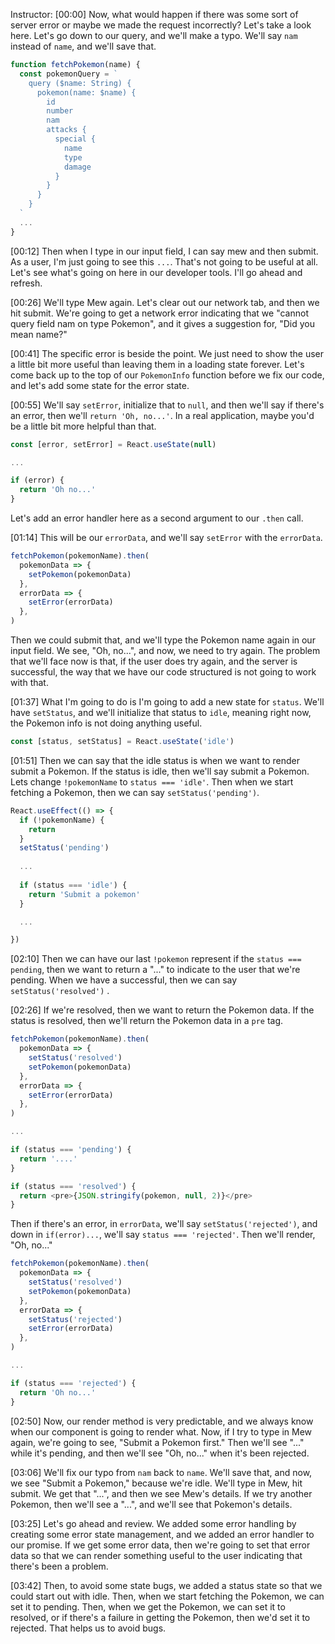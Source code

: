 Instructor: [00:00] Now, what would happen if there was some sort of server error or maybe we made the request incorrectly? Let's take a look here. Let's go down to our query, and we'll make a typo. We'll say `nam` instead of `name`, and we'll save that.

```js
function fetchPokemon(name) {
  const pokemonQuery = `
    query ($name: String) {
      pokemon(name: $name) {
        id
        number
        nam
        attacks {
          special {
            name
            type
            damage
          }
        }
      }
    }
  `
  ...
}
```

[00:12] Then when I type in our input field, I can say mew and then submit. As a user, I'm just going to see this `...`. That's not going to be useful at all. Let's see what's going on here in our developer tools. I'll go ahead and refresh.

[00:26] We'll type Mew again. Let's clear out our network tab, and then we hit submit. We're going to get a network error indicating that we "cannot query field nam on type Pokemon", and it gives a suggestion for, "Did you mean name?"

[00:41] The specific error is beside the point. We just need to show the user a little bit more useful than leaving them in a loading state forever. Let's come back up to the top of our `PokemonInfo` function before we fix our code, and let's add some state for the error state.

[00:55] We'll say `setError`, initialize that to `null`, and then we'll say if there's an error, then we'll `return 'Oh, no...'`. In a real application, maybe you'd be a little bit more helpful than that. 

```js
const [error, setError] = React.useState(null)

...

if (error) {
  return 'Oh no...'
}
```

Let's add an error handler here as a second argument to our `.then` call.

[01:14] This will be our `errorData`, and we'll say `setError` with the `errorData`. 

```js
fetchPokemon(pokemonName).then(
  pokemonData => {
    setPokemon(pokemonData)
  },
  errorData => {
    setError(errorData)
  },
)
```

Then we could submit that, and we'll type the Pokemon name again in our input field. We see, "Oh, no...", and now, we need to try again. The problem that we'll face now is that, if the user does try again, and the server is successful, the way that we have our code structured is not going to work with that.

[01:37] What I'm going to do is I'm going to add a new state for `status`. We'll have `setStatus`, and we'll initialize that status to `idle`, meaning right now, the Pokemon info is not doing anything useful.

```js
const [status, setStatus] = React.useState('idle')
```

[01:51] Then we can say that the idle status is when we want to render submit a Pokemon. If the status is idle, then we'll say submit a Pokemon. Lets change `!pokemonName` to `status === 'idle'`. Then when we start fetching a Pokemon, then we can say `setStatus('pending')`.

```js
React.useEffect(() => {
  if (!pokemonName) {
    return
  }
  setStatus('pending')
  
  ...
  
  if (status === 'idle') {
    return 'Submit a pokemon'
  }

  ...

})
```

[02:10] Then we can have our last `!pokemon` represent if the `status === pending`, then we want to return a "..." to indicate to the user that we're pending. When we have a successful, then we can say `setStatus('resolved')` .

[02:26] If we're resolved, then we want to return the Pokemon data. If the status is resolved, then we'll return the Pokemon data in a `pre` tag. 

```js
fetchPokemon(pokemonName).then(
  pokemonData => {
    setStatus('resolved')
    setPokemon(pokemonData)
  },
  errorData => {
    setError(errorData)
  },
)

...

if (status === 'pending') {
  return '....'
}

if (status === 'resolved') {
  return <pre>{JSON.stringify(pokemon, null, 2)}</pre>
}
```

Then if there's an error, in `errorData`, we'll say `setStatus('rejected')`, and down in `if(error)...`, we'll say `status === 'rejected'`. Then we'll render, "Oh, no..."

```js
fetchPokemon(pokemonName).then(
  pokemonData => {
    setStatus('resolved')
    setPokemon(pokemonData)
  },
  errorData => {
    setStatus('rejected')
    setError(errorData)
  },
)

...

if (status === 'rejected') {
  return 'Oh no...'
}
```

[02:50] Now, our render method is very predictable, and we always know when our component is going to render what. Now, if I try to type in Mew again, we're going to see, "Submit a Pokemon first." Then we'll see "..." while it's pending, and then we'll see "Oh, no..." when it's been rejected.

[03:06] We'll fix our typo from `nam` back to `name`. We'll save that, and now, we see "Submit a Pokemon," because we're idle. We'll type in Mew, hit submit. We get that "...", and then we see Mew's details. If we try another Pokemon, then we'll see a "...", and we'll see that Pokemon's details.

[03:25] Let's go ahead and review. We added some error handling by creating some error state management, and we added an error handler to our promise. If we get some error data, then we're going to set that error data so that we can render something useful to the user indicating that there's been a problem.

[03:42] Then, to avoid some state bugs, we added a status state so that we could start out with idle. Then, when we start fetching the Pokemon, we can set it to pending. Then, when we get the Pokemon, we can set it to resolved, or if there's a failure in getting the Pokemon, then we'd set it to rejected. That helps us to avoid bugs.